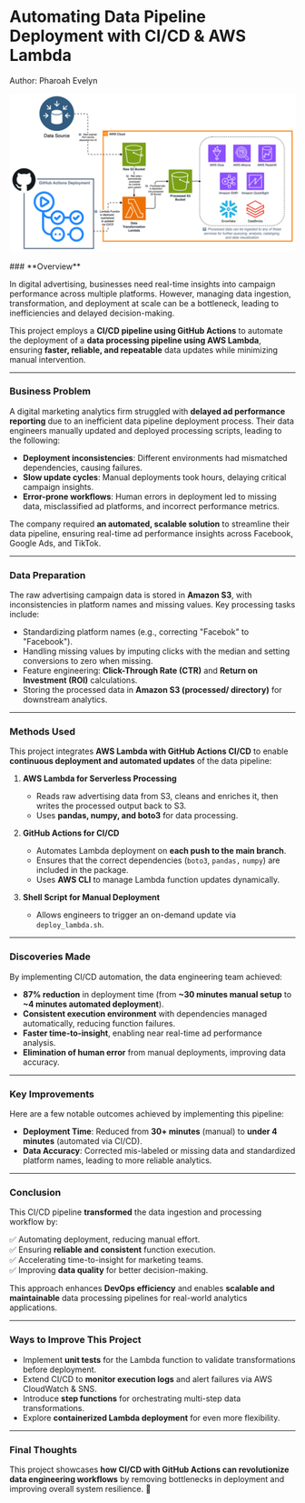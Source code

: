 # **Automating Data Pipeline Deployment with CI/CD & AWS Lambda**

Author: Pharoah Evelyn

<p align="center">
    <img src=https://github.com/Pharoah0/CI-CD-Pipeline-with-GitHub-Actions/blob/main/images/Main.svg>
</p>
### **Overview**

In digital advertising, businesses need real-time insights into campaign performance across multiple platforms. However, managing data ingestion, transformation, and deployment at scale can be a bottleneck, leading to inefficiencies and delayed decision-making.

This project employs a **CI/CD pipeline using GitHub Actions** to automate the deployment of a **data processing pipeline using AWS Lambda**, ensuring **faster, reliable, and repeatable** data updates while minimizing manual intervention.

---

### **Business Problem**

A digital marketing analytics firm struggled with **delayed ad performance reporting** due to an inefficient data pipeline deployment process. Their data engineers manually updated and deployed processing scripts, leading to the following:

- **Deployment inconsistencies**: Different environments had mismatched dependencies, causing failures.
- **Slow update cycles**: Manual deployments took hours, delaying critical campaign insights.
- **Error-prone workflows**: Human errors in deployment led to missing data, misclassified ad platforms, and incorrect performance metrics.

The company required **an automated, scalable solution** to streamline their data pipeline, ensuring real-time ad performance insights across Facebook, Google Ads, and TikTok.

---

### **Data Preparation**

The raw advertising campaign data is stored in **Amazon S3**, with inconsistencies in platform names and missing values. Key processing tasks include:

- Standardizing platform names (e.g., correcting "Facebok" to "Facebook").
- Handling missing values by imputing clicks with the median and setting conversions to zero when missing.
- Feature engineering: **Click-Through Rate (CTR)** and **Return on Investment (ROI)** calculations.
- Storing the processed data in **Amazon S3 (processed/ directory)** for downstream analytics.

---

### **Methods Used**

This project integrates **AWS Lambda with GitHub Actions CI/CD** to enable **continuous deployment and automated updates** of the data pipeline:

1. **AWS Lambda for Serverless Processing**

   - Reads raw advertising data from S3, cleans and enriches it, then writes the processed output back to S3.
   - Uses **pandas, numpy, and boto3** for data processing.

2. **GitHub Actions for CI/CD**

   - Automates Lambda deployment on **each push to the main branch**.
   - Ensures that the correct dependencies (`boto3`, `pandas,` `numpy`) are included in the package.
   - Uses **AWS CLI** to manage Lambda function updates dynamically.

3. **Shell Script for Manual Deployment**
   - Allows engineers to trigger an on-demand update via `deploy_lambda.sh`.

---

### **Discoveries Made**

By implementing CI/CD automation, the data engineering team achieved:

- **87% reduction** in deployment time (from **~30 minutes manual setup** to **~4 minutes automated deployment**).
- **Consistent execution environment** with dependencies managed automatically, reducing function failures.
- **Faster time-to-insight**, enabling near real-time ad performance analysis.
- **Elimination of human error** from manual deployments, improving data accuracy.

---

### **Key Improvements**

Here are a few notable outcomes achieved by implementing this pipeline:

- **Deployment Time**: Reduced from **30+ minutes** (manual) to **under 4 minutes** (automated via CI/CD).
- **Data Accuracy**: Corrected mis-labeled or missing data and standardized platform names, leading to more reliable analytics.

---

### **Conclusion**

This CI/CD pipeline **transformed** the data ingestion and processing workflow by:

✅ Automating deployment, reducing manual effort.  
✅ Ensuring **reliable and consistent** function execution.  
✅ Accelerating time-to-insight for marketing teams.  
✅ Improving **data quality** for better decision-making.

This approach enhances **DevOps efficiency** and enables **scalable and maintainable** data processing pipelines for real-world analytics applications.

---

### **Ways to Improve This Project**

- Implement **unit tests** for the Lambda function to validate transformations before deployment.
- Extend CI/CD to **monitor execution logs** and alert failures via AWS CloudWatch & SNS.
- Introduce **step functions** for orchestrating multi-step data transformations.
- Explore **containerized Lambda deployment** for even more flexibility.

---

### **Final Thoughts**

This project showcases **how CI/CD with GitHub Actions can revolutionize data engineering workflows** by removing bottlenecks in deployment and improving overall system resilience. 🚀
